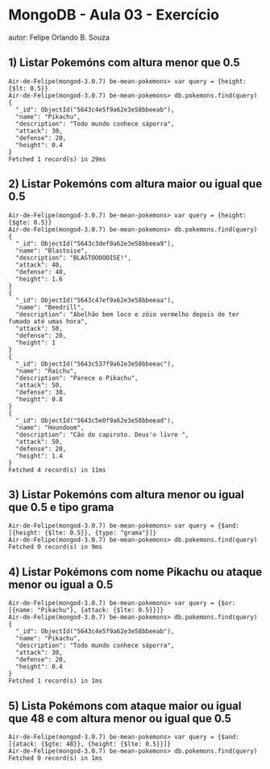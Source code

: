 # MongoDB - Aula 03 - Exercício
autor: Felipe Orlando B. Souza

## 1) Listar Pokemóns com altura menor que 0.5
```
Air-de-Felipe(mongod-3.0.7) be-mean-pokemons> var query = {height: {$lt: 0.5}}
Air-de-Felipe(mongod-3.0.7) be-mean-pokemons> db.pokemons.find(query)
{
  "_id": ObjectId("5643c4e5f9a62e3e58bbeeab"),
  "name": "Pikachu",
  "description": "Todo mundo conhece sáporra",
  "attack": 30,
  "defense": 20,
  "height": 0.4
}
Fetched 1 record(s) in 29ms
```

## 2) Listar Pokemóns com altura maior ou igual que 0.5
```
Air-de-Felipe(mongod-3.0.7) be-mean-pokemons> var query = {height: {$gte: 0.5}}
Air-de-Felipe(mongod-3.0.7) be-mean-pokemons> db.pokemons.find(query)
{
  "_id": ObjectId("5643c3def9a62e3e58bbeea9"),
  "name": "Blastoise",
  "description": "BLASTOOOOOISE!",
  "attack": 40,
  "defense": 40,
  "height": 1.6
}
{
  "_id": ObjectId("5643c47ef9a62e3e58bbeeaa"),
  "name": "Beedrill",
  "description": "Abelhão bem loco e zóio vermelho depois de ter fumado até umas hora",
  "attack": 50,
  "defense": 20,
  "height": 1
}
{
  "_id": ObjectId("5643c537f9a62e3e58bbeeac"),
  "name": "Raichu",
  "description": "Parece o Pikachu",
  "attack": 50,
  "defense": 30,
  "height": 0.8
}
{
  "_id": ObjectId("5643c5e0f9a62e3e58bbeead"),
  "name": "Houndoom",
  "description": "Cão do capiroto. Deus'o livre ",
  "attack": 50,
  "defense": 20,
  "height": 1.4
}
Fetched 4 record(s) in 11ms
```

## 3) Listar Pokemóns com altura menor ou igual que 0.5 e tipo grama
```
Air-de-Felipe(mongod-3.0.7) be-mean-pokemons> var query = {$and: [{height: {$lte: 0.5}}, {type: "grama"}]}
Air-de-Felipe(mongod-3.0.7) be-mean-pokemons> db.pokemons.find(query)
Fetched 0 record(s) in 9ms
```

## 4) Listar Pokémons com nome Pikachu ou ataque menor ou igual a 0.5
```
Air-de-Felipe(mongod-3.0.7) be-mean-pokemons> var query = {$or: [{name: "Pikachu"}, {attack: {$lte: 0.5}}]}
Air-de-Felipe(mongod-3.0.7) be-mean-pokemons> db.pokemons.find(query)
{
  "_id": ObjectId("5643c4e5f9a62e3e58bbeeab"),
  "name": "Pikachu",
  "description": "Todo mundo conhece sáporra",
  "attack": 30,
  "defense": 20,
  "height": 0.4
}
Fetched 1 record(s) in 1ms
```

## 5) Lista Pokémons com ataque maior ou igual que 48 e com altura menor ou igual que 0.5
```
Air-de-Felipe(mongod-3.0.7) be-mean-pokemons> var query = {$and: [{atack: {$gte: 48}}, {height: {$lte: 0.5}}]}
Air-de-Felipe(mongod-3.0.7) be-mean-pokemons> db.pokemons.find(query)
Fetched 0 record(s) in 1ms
```
